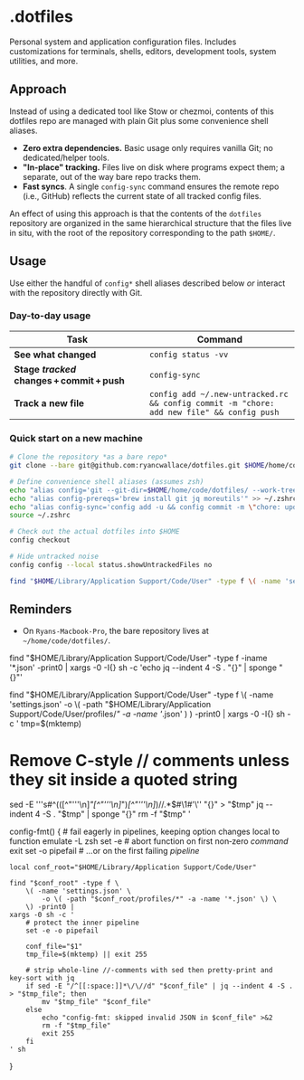 # .dotfiles
Personal system and application configuration files. Includes customizations for terminals, shells, editors, development tools, system utilities, and more.

## Approach
Instead of using a dedicated tool like Stow or chezmoi, contents of this dotfiles repo are managed with plain Git plus some convenience shell aliases.

* **Zero extra dependencies.** Basic usage only requires vanilla Git; no dedicated/helper tools.
* **"In-place" tracking.** Files live on disk where programs expect them; a separate, out of the way bare repo tracks them.
* **Fast syncs**. A single `config-sync` command ensures the remote repo (i.e., GitHub) reflects the current state of all tracked config files.

An effect of using this approach is that the contents of the `dotfiles` repository are organized in the same hierarchical structure that the files live in situ, with the root of the repository corresponding to the path `$HOME/`.

## Usage
Use either the handful of `config*` shell aliases described below *or* interact with the repository directly with Git.

### Day-to-day usage

| Task | Command |
|------|---------|
| **See what changed** | `config status -vv` |
| **Stage *tracked* changes + commit + push** | `config-sync` |
| **Track a new file** | `config add ~/.new-untracked.rc && config commit -m "chore: add new file" && config push` |

### Quick start on a new machine
```bash
# Clone the repository *as a bare repo*
git clone --bare git@github.com:ryancwallace/dotfiles.git $HOME/home/code/dotfiles

# Define convenience shell aliases (assumes zsh)
echo "alias config='git --git-dir=$HOME/home/code/dotfiles/ --work-tree=$HOME'" >> ~/.zshrc
echo "alias config-prereqs='brew install git jq moreutils'" >> ~/.zshrc
echo "alias config-sync='config add -u && config commit -m \"chore: update config files as of \$(date +\"%Y-%m-%dT%H:%M:%S\")\" && config push origin main'" >> ~/.zshrc
source ~/.zshrc

# Check out the actual dotfiles into $HOME
config checkout

# Hide untracked noise
config config --local status.showUntrackedFiles no

find "$HOME/Library/Application Support/Code/User" -type f \( -name 'settings.json' -o \( -path "$HOME/Library/Application Support/Code/User/profiles/*" -a -name '*.json' \) \) -print0 | xargs -0 -I{} sh -c 'grep -v "^[[:space:]]*//" "{}" | jq --indent 4 -S . | sponge "{}"'
```

## Reminders
* On `Ryans-Macbook-Pro`, the bare repository lives at `~/home/code/dotfiles/`.


find "$HOME/Library/Application Support/Code/User" -type f -iname '*.json' -print0 | xargs -0 -I{} sh -c 'echo jq --indent 4 -S . "{}" \| sponge "{}"'





find "$HOME/Library/Application Support/Code/User" -type f \( -name 'settings.json' -o \( -path "$HOME/Library/Application Support/Code/User/profiles/*" -a -name '*.json' \) \) -print0 | xargs -0 -I{} sh -c '
  tmp=$(mktemp)
  # Remove C-style // comments unless they sit inside a quoted string 
  sed -E '\''s#^(([^"'\''\n]*"[^"'\''\n]*")*[^"'\''\n]*)//.*$#\1#'\'' "{}" > "$tmp"
  jq --indent 4 -S . "$tmp" | sponge "{}"
  rm -f "$tmp"
'



config-fmt() {
    # fail eagerly in pipelines, keeping option changes local to function
    emulate -L zsh
    set -e           # abort function on first non‑zero *command* exit
    set -o pipefail  # ...or on the first failing *pipeline*

    local conf_root="$HOME/Library/Application Support/Code/User"

    find "$conf_root" -type f \
        \( -name 'settings.json' \
            -o \( -path "$conf_root/profiles/*" -a -name '*.json' \) \
        \) -print0 |
    xargs -0 sh -c '
        # protect the inner pipeline
        set -e -o pipefail

        conf_file="$1"
        tmp_file=$(mktemp) || exit 255

        # strip whole‑line //‑comments with sed then pretty‑print and key‑sort with jq
        if sed -E "/^[[:space:]]*\/\//d" "$conf_file" | jq --indent 4 -S . > "$tmp_file"; then
            mv "$tmp_file" "$conf_file"
        else
            echo "config-fmt: skipped invalid JSON in $conf_file" >&2
            rm -f "$tmp_file"
            exit 255
        fi
    ' sh
}

